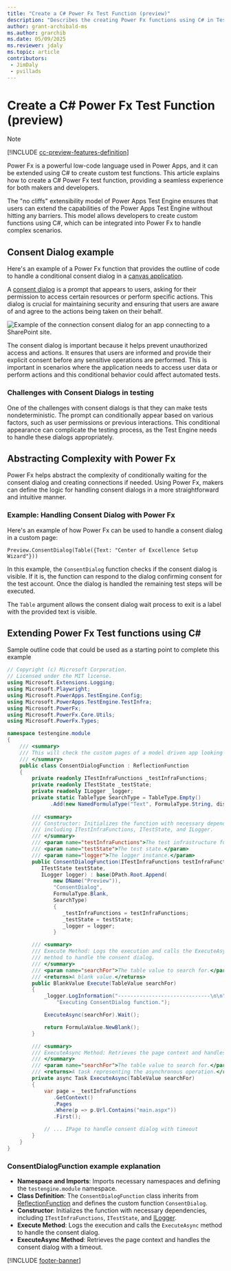 ```yaml
---
title: "Create a C# Power Fx Test Function (preview)"
description: "Describes the creating Power Fx functions using C# in Test Engine"
author: grant-archibald-ms
ms.author: grarchib
ms.date: 05/09/2025
ms.reviewer: jdaly
ms.topic: article
contributors:
 - JimDaly
 - pvillads
---
```


# Create a C# Power Fx Test Function (preview)

> [!NOTE]
> [!INCLUDE [cc-preview-features-definition](../includes/cc-preview-features-definition.md)]

Power Fx is a powerful low-code language used in Power Apps, and it can be extended using C# to create custom test functions. This article explains how to create a C# Power Fx test function, providing a seamless experience for both makers and developers.

The "no cliffs" extensibility model of Power Apps Test Engine ensures that users can extend the capabilities of the Power Apps Test Engine without hitting any barriers. This model allows developers to create custom functions using C#, which can be integrated into Power Fx to handle complex scenarios.

## Consent Dialog example

Here's an example of a Power Fx function that provides the outline of code to handle a conditional consent dialog in a [canvas application](./canvas-application.md).

A [consent dialog](/power-apps/maker/canvas-apps/connections-list#connection-consent-dialog) is a prompt that appears to users, asking for their permission to access certain resources or perform specific actions. This dialog is crucial for maintaining security and ensuring that users are aware of and agree to the actions being taken on their behalf.

![Example of the connection consent dialog for an app connecting to a SharePoint site.](/power-apps/maker/canvas-apps/media/connections-list/power_apps_consent_dialog.png)

The consent dialog is important because it helps prevent unauthorized access and actions. It ensures that users are informed and provide their explicit consent before any sensitive operations are performed. This is important in scenarios where the application needs to access user data or perform actions and this conditional behavior could affect automated tests.

### Challenges with Consent Dialogs in testing

One of the challenges with consent dialogs is that they can make tests nondeterministic. The prompt can conditionally appear based on various factors, such as user permissions or previous interactions. This conditional appearance can complicate the testing process, as the Test Engine needs to handle these dialogs appropriately.

## Abstracting Complexity with Power Fx

Power Fx helps abstract the complexity of conditionally waiting for the consent dialog and creating connections if needed. Using Power Fx, makers can define the logic for handling consent dialogs in a more straightforward and intuitive manner.

### Example: Handling Consent Dialog with Power Fx

Here's an example of how Power Fx can be used to handle a consent dialog in a custom page:

```powerappsfl
Preview.ConsentDialog(Table({Text: "Center of Excellence Setup Wizard"}))
```

In this example, the `ConsentDialog` function checks if the consent dialog is visible. If it is, the function can respond to the dialog confirming consent for the test account. Once the dialog is handled the remaining test steps will be executed.

The `Table` argument allows the consent dialog wait process to exit is a label with the provided text is visible.

## Extending Power Fx Test functions using C#

Sample outline code that could be used as a starting point to complete this example

```csharp
// Copyright (c) Microsoft Corporation.
// Licensed under the MIT license.
using Microsoft.Extensions.Logging;
using Microsoft.Playwright;
using Microsoft.PowerApps.TestEngine.Config;
using Microsoft.PowerApps.TestEngine.TestInfra;
using Microsoft.PowerFx;
using Microsoft.PowerFx.Core.Utils;
using Microsoft.PowerFx.Types;

namespace testengine.module
{
    /// <summary>
    /// This will check the custom pages of a model driven app looking for a consent dialog
    /// </summary>
    public class ConsentDialogFunction : ReflectionFunction
    {
        private readonly ITestInfraFunctions _testInfraFunctions;
        private readonly ITestState _testState;
        private readonly ILogger _logger;
        private static TableType SearchType = TableType.Empty()
              .Add(new NamedFormulaType("Text", FormulaType.String, displayName: "Text"));
    
        /// <summary>
        /// Constructor: Initializes the function with necessary dependencies, 
        /// including ITestInfraFunctions, ITestState, and ILogger.
        /// </summary>
        /// <param name="testInfraFunctions">The test infrastructure functions.</param>
        /// <param name="testState">The test state.</param>
        /// <param name="logger">The logger instance.</param>
        public ConsentDialogFunction(ITestInfraFunctions testInfraFunctions, 
           ITestState testState, 
           ILogger logger) : base(DPath.Root.Append(
               new DName("Preview")), 
               "ConsentDialog", 
               FormulaType.Blank, 
               SearchType)
               {
                  _testInfraFunctions = testInfraFunctions;
                  _testState = testState;
                  _logger = logger;
               }

        /// <summary>
        /// Execute Method: Logs the execution and calls the ExecuteAsync 
        /// method to handle the consent dialog.
        /// </summary>
        /// <param name="searchFor">The table value to search for.</param>
        /// <returns>A blank value.</returns>
        public BlankValue Execute(TableValue searchFor)
        {
            _logger.LogInformation("------------------------------\n\n" +
                "Executing ConsentDialog function.");

            ExecuteAsync(searchFor).Wait();

            return FormulaValue.NewBlank();
        }

        /// <summary>
        /// ExecuteAsync Method: Retrieves the page context and handles the consent dialog with a timeout.
        /// </summary>
        /// <param name="searchFor">The table value to search for.</param>
        /// <returns>A task representing the asynchronous operation.</returns>
        private async Task ExecuteAsync(TableValue searchFor)
        {
            var page = _testInfraFunctions
               .GetContext()
               .Pages
               .Where(p => p.Url.Contains("main.aspx"))
               .First();

            // ... IPage to handle consent dialog with timeout
        }
    }
}
```

### ConsentDialogFunction example explanation

- **Namespace and Imports**: Imports necessary namespaces and defining the `testengine.module` namespace.
- **Class Definition**: The `ConsentDialogFunction` class inherits from [ReflectionFunction](/dotnet/api/microsoft.powerfx.reflectionfunction) and defines the custom function `ConsentDialog`.
- **Constructor**: Initializes the function with necessary dependencies, including `ITestInfraFunctions`, `ITestState`, and [ILogger](/dotnet/api/microsoft.extensions.logging.ilogger).
- **Execute Method**: Logs the execution and calls the `ExecuteAsync` method to handle the consent dialog.
- **ExecuteAsync Method**: Retrieves the page context and handles the consent dialog with a timeout.


[!INCLUDE [footer-banner](../includes/footer-banner.md)]